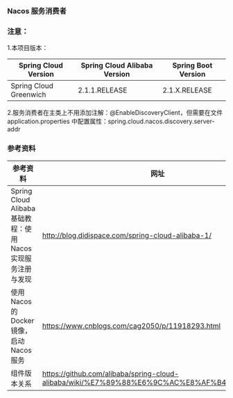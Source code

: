 ### Nacos 服务消费者

### 注意：
1.本项目版本：

Spring Cloud Version| Spring Cloud Alibaba Version | Spring Boot Version
--- | --- | ---
Spring Cloud Greenwich | 2.1.1.RELEASE | 2.1.X.RELEASE

2.服务消费者在主类上不用添加注解：@EnableDiscoveryClient，但需要在文件 application.properties 中配置属性：spring.cloud.nacos.discovery.server-addr

### 参考资料

参考资料 | 网址
--- | ---
Spring Cloud Alibaba基础教程：使用Nacos实现服务注册与发现 | http://blog.didispace.com/spring-cloud-alibaba-1/
使用 Nacos 的 Docker 镜像，启动 Nacos 服务 | https://www.cnblogs.com/cag2050/p/11918293.html
组件版本关系 | https://github.com/alibaba/spring-cloud-alibaba/wiki/%E7%89%88%E6%9C%AC%E8%AF%B4%E6%98%8E